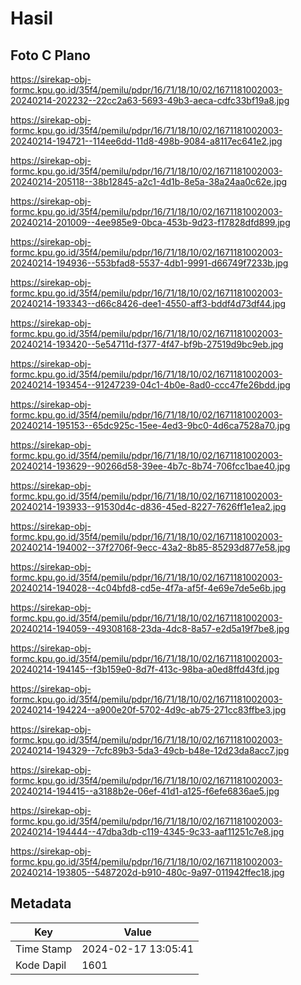 # Hasil

## Foto C Plano

https://sirekap-obj-formc.kpu.go.id/35f4/pemilu/pdpr/16/71/18/10/02/1671181002003-20240214-202232--22cc2a63-5693-49b3-aeca-cdfc33bf19a8.jpg

https://sirekap-obj-formc.kpu.go.id/35f4/pemilu/pdpr/16/71/18/10/02/1671181002003-20240214-194721--114ee6dd-11d8-498b-9084-a8117ec641e2.jpg

https://sirekap-obj-formc.kpu.go.id/35f4/pemilu/pdpr/16/71/18/10/02/1671181002003-20240214-205118--38b12845-a2c1-4d1b-8e5a-38a24aa0c62e.jpg

https://sirekap-obj-formc.kpu.go.id/35f4/pemilu/pdpr/16/71/18/10/02/1671181002003-20240214-201009--4ee985e9-0bca-453b-9d23-f17828dfd899.jpg

https://sirekap-obj-formc.kpu.go.id/35f4/pemilu/pdpr/16/71/18/10/02/1671181002003-20240214-194936--553bfad8-5537-4db1-9991-d66749f7233b.jpg

https://sirekap-obj-formc.kpu.go.id/35f4/pemilu/pdpr/16/71/18/10/02/1671181002003-20240214-193343--d66c8426-dee1-4550-aff3-bddf4d73df44.jpg

https://sirekap-obj-formc.kpu.go.id/35f4/pemilu/pdpr/16/71/18/10/02/1671181002003-20240214-193420--5e54711d-f377-4f47-bf9b-27519d9bc9eb.jpg

https://sirekap-obj-formc.kpu.go.id/35f4/pemilu/pdpr/16/71/18/10/02/1671181002003-20240214-193454--91247239-04c1-4b0e-8ad0-ccc47fe26bdd.jpg

https://sirekap-obj-formc.kpu.go.id/35f4/pemilu/pdpr/16/71/18/10/02/1671181002003-20240214-195153--65dc925c-15ee-4ed3-9bc0-4d6ca7528a70.jpg

https://sirekap-obj-formc.kpu.go.id/35f4/pemilu/pdpr/16/71/18/10/02/1671181002003-20240214-193629--90266d58-39ee-4b7c-8b74-706fcc1bae40.jpg

https://sirekap-obj-formc.kpu.go.id/35f4/pemilu/pdpr/16/71/18/10/02/1671181002003-20240214-193933--91530d4c-d836-45ed-8227-7626ff1e1ea2.jpg

https://sirekap-obj-formc.kpu.go.id/35f4/pemilu/pdpr/16/71/18/10/02/1671181002003-20240214-194002--37f2706f-9ecc-43a2-8b85-85293d877e58.jpg

https://sirekap-obj-formc.kpu.go.id/35f4/pemilu/pdpr/16/71/18/10/02/1671181002003-20240214-194028--4c04bfd8-cd5e-4f7a-af5f-4e69e7de5e6b.jpg

https://sirekap-obj-formc.kpu.go.id/35f4/pemilu/pdpr/16/71/18/10/02/1671181002003-20240214-194059--49308168-23da-4dc8-8a57-e2d5a19f7be8.jpg

https://sirekap-obj-formc.kpu.go.id/35f4/pemilu/pdpr/16/71/18/10/02/1671181002003-20240214-194145--f3b159e0-8d7f-413c-98ba-a0ed8ffd43fd.jpg

https://sirekap-obj-formc.kpu.go.id/35f4/pemilu/pdpr/16/71/18/10/02/1671181002003-20240214-194224--a900e20f-5702-4d9c-ab75-271cc83ffbe3.jpg

https://sirekap-obj-formc.kpu.go.id/35f4/pemilu/pdpr/16/71/18/10/02/1671181002003-20240214-194329--7cfc89b3-5da3-49cb-b48e-12d23da8acc7.jpg

https://sirekap-obj-formc.kpu.go.id/35f4/pemilu/pdpr/16/71/18/10/02/1671181002003-20240214-194415--a3188b2e-06ef-41d1-a125-f6efe6836ae5.jpg

https://sirekap-obj-formc.kpu.go.id/35f4/pemilu/pdpr/16/71/18/10/02/1671181002003-20240214-194444--47dba3db-c119-4345-9c33-aaf11251c7e8.jpg

https://sirekap-obj-formc.kpu.go.id/35f4/pemilu/pdpr/16/71/18/10/02/1671181002003-20240214-193805--5487202d-b910-480c-9a97-011942ffec18.jpg


## Metadata

| Key        | Value               |
| ---------- | ------------------- |
| Time Stamp | 2024-02-17 13:05:41 |
| Kode Dapil | 1601                |



